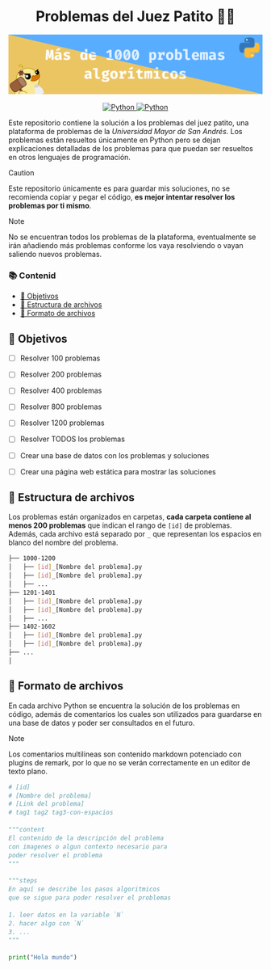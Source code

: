 <h1 align="center">Problemas del Juez Patito 🔨🦆</h1>

![](./assets/banner.png)

<p align="center">
    <a href="https://www.python.org/">
        <img alt="Python" src="https://img.shields.io/badge/python-%2314354C.svg?style=for-the-badge&logo=python&logoColor=white"/>
    </a>
    <a href="https://jv.umsa.bo/oj/problemset.php">
        <img alt="Python" src="https://img.shields.io/badge/Juez Patito-4285F4.svg?style=for-the-badge&logo=microsoftedge&logoColor=white"/>
    </a>
</p>

Este repositorio contiene la solución a los problemas del juez patito, una plataforma de problemas de la *Universidad Mayor de San Andrés*. Los problemas están resueltos únicamente en Python pero se dejan explicaciones detalladas de los problemas para que puedan ser resueltos en otros lenguajes de programación.

> [!CAUTION]
> Este repositorio únicamente es para guardar mis soluciones, no se recomienda copiar y pegar el código, **es mejor intentar resolver los problemas por ti mismo**.

> [!NOTE]
> No se encuentran todos los problemas de la plataforma, eventualmente se irán añadiendo más problemas conforme los vaya resolviendo o vayan saliendo nuevos problemas.

### 📚 Contenid

- [🎯 Objetivos](#-objetivos)
- [📁 Estructura de archivos](#-estructura-de-archivos)
- [📄 Formato de archivos](#-formato-de-archivos)


## 🎯 Objetivos

- [ ] Resolver 100 problemas
- [ ] Resolver 200 problemas
- [ ] Resolver 400 problemas
- [ ] Resolver 800 problemas
- [ ] Resolver 1200 problemas
- [ ] Resolver TODOS los problemas
- [ ] Crear una base de datos con los problemas y soluciones
- [ ] Crear una página web estática para mostrar las soluciones


## 📁 Estructura de archivos

Los problemas están organizados en carpetas, **cada carpeta contiene al menos 200 problemas** que indican el rango de `[id]` de problemas. Además, cada archivo está separado por `_` que representan los espacios en blanco del nombre del problema.

```bash
├── 1000-1200
│   ├── [id]_[Nombre del problema].py
│   ├── [id]_[Nombre del problema].py
│   ├── ...
├── 1201-1401
│   ├── [id]_[Nombre del problema].py
│   ├── [id]_[Nombre del problema].py
│   ├── ...
├── 1402-1602
│   ├── [id]_[Nombre del problema].py
│   ├── [id]_[Nombre del problema].py
├── ...
│
```

## 📄 Formato de archivos

En cada archivo Python se encuentra la solución de los problemas en código, además de comentarios los cuales son utilizados para guardarse en una base de datos y poder ser consultados en el futuro.

> [!NOTE]
> Los comentarios multilineas son contenido markdown potenciado con plugins de remark, por lo que no se verán correctamente en un editor de texto plano.

```python
# [id]
# [Nombre del problema]
# [Link del problema]
# tag1 tag2 tag3-con-espacios

"""content
El contenido de la descripción del problema
con imagenes o algun contexto necesario para
poder resolver el problema
"""

"""steps
En aquí se describe los pasos algoritmicos
que se sigue para poder resolver el problemas

1. leer datos en la variable `N`
2. hacer algo con `N`
3. ...
"""

print("Hola mundo")
```
